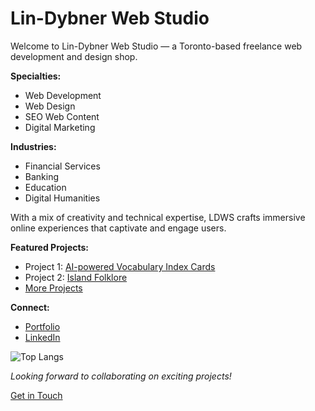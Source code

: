 # Lin-Dybner Web Studio

Welcome to Lin-Dybner Web Studio &mdash; a Toronto-based freelance web development and design shop.

**Specialties:**
- Web Development
- Web Design
- SEO Web Content
- Digital Marketing

**Industries:**
- Financial Services
- Banking
- Education
- Digital Humanities

With a mix of creativity and technical expertise, LDWS crafts immersive online experiences that captivate and engage users.

**Featured Projects:**
- Project 1: [AI-powered Vocabulary Index Cards](HTTP://vocab.lindybner.com)
- Project 2: [Island Folklore](https://islandfolklore.com)
- [More Projects](https://lindybner.com#portfolio)

**Connect:**
- [Portfolio](http://lindybner.com)
- [LinkedIn](http://linkedin.com/company/lindybner/)

![Top Langs](https://github-readme-stats.vercel.app/api/top-langs/?username=lindybner&layout=compact)

*Looking forward to collaborating on exciting projects!*

[Get in Touch](https://lindybner.com#contact)
